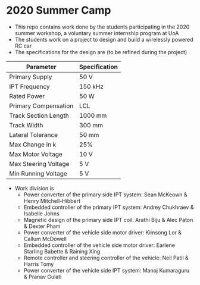 # 2020 Summer Camp

- This repo contains work done by the students participating in the 2020 summer workshop, a voluntary summer internship program at UoA
- The students work on a project to design and build a wirelessly powered RC car
- The specifications for the design are (to be refined during the project)

| Parameter            | Specification |
|----------------------|---------------|
| Primary Supply       | 50 V          |
| IPT Frequency        | 150 kHz       |
| Rated Power          | 50 W          |
| Primary Compensation | LCL           |
| Track Section Length | 1000 mm       |
| Track Width          | 300 mm        |
| Lateral Tolerance    | 50 mm         |
| Max Change in k      | 25%           |
| Max Motor Voltage    | 10 V          |
| Max Steering Voltage | 5 V           |
| Min Running Voltage  | 5 V           |

- Work division is 
    - Power converter of the primary side IPT system: Sean McKeown & Henry Mitchell-Hibbert  
    - Embedded controller of the primary IPT system: Andrey Chukhraev & Isabelle Johns
    - Magnetic design of the primary side IPT coil: Arathi Biju & Alec Paton & Dexter Pham
    - Power converter of the vehicle side motor driver: Kimsong Lor  & Callum McDowell
    - Embedded controller of the vehicle side motor driver: Earlene Starling Babette & Raining Xing
    - Remote controller and steering controller of the vehicle: Neil Patil & Harris Tomy
    - Power converter of the vehicle side IPT system: Manoj Kumaraguru & Pranav Gulati